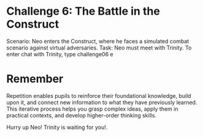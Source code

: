 # Challenge 6: The Battle in the Construct

Scenario: Neo enters the Construct, where he faces a simulated combat scenario against virtual adversaries.
Task: Neo must meet with Trinity. To enter chat with Trinity, type challenge06 e

# Remember

Repetition enables pupils to reinforce their foundational knowledge, build upon it, and connect new information to what they have previously learned. This iterative process helps you grasp complex ideas, apply them in practical contexts, and develop higher-order thinking skills.

Hurry up Neo! Trinity is waiting for you!. 

 